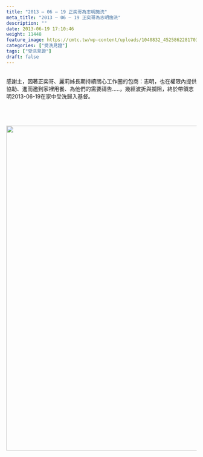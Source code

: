```yaml
---
title: "2013 – 06 – 19 正奕哥為志明施洗"
meta_title: "2013 – 06 – 19 正奕哥為志明施洗"
description: ""
date: 2013-06-19 17:10:46
weight: 11448
feature_image: https://cmtc.tw/wp-content/uploads/1040832_452586228170356_1921356779_o.jpg
categories: ["受洗見證"]
tags: ["受洗見證"]
draft: false
---
```


<div class="kvgmc6g5 cxmmr5t8 oygrvhab hcukyx3x c1et5uql ii04i59q"><br />
<div dir="auto">感謝主，因著正奕哥、麗莉姊長期持續關心工作圈的包商：志明，也在權限內提供協助、進而邀到家裡用餐、為他們的需要禱告…..，幾經波折與攔阻，終於帶領志明2013-06-19在家中受洗歸入基督。</div><br />
</div><br />
<div dir="auto"></div><br />
<div dir="auto"></div><br />
<div dir="auto"><img class="size-full wp-image-11545 aligncenter" src="https://cmtc.tw/wp-content/uploads/857758_398246843604295_1485574347_o.jpg" alt="" width="1147" height="860" /></div><br />
<div dir="auto"></div><br />
&nbsp;
        